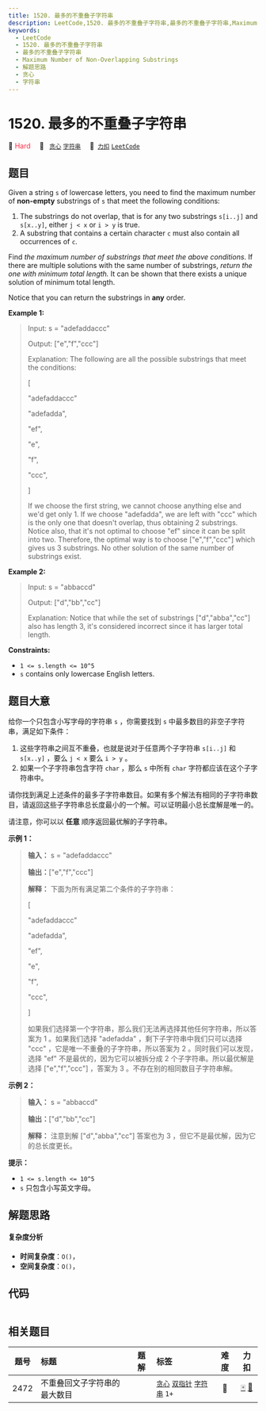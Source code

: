 ```yaml
---
title: 1520. 最多的不重叠子字符串
description: LeetCode,1520. 最多的不重叠子字符串,最多的不重叠子字符串,Maximum Number of Non-Overlapping Substrings,解题思路,贪心,字符串
keywords:
  - LeetCode
  - 1520. 最多的不重叠子字符串
  - 最多的不重叠子字符串
  - Maximum Number of Non-Overlapping Substrings
  - 解题思路
  - 贪心
  - 字符串
---
```


# 1520. 最多的不重叠子字符串

🔴 <font color=#ff334b>Hard</font>&emsp; 🔖&ensp; [`贪心`](/tag/greedy.md) [`字符串`](/tag/string.md)&emsp; 🔗&ensp;[`力扣`](https://leetcode.cn/problems/maximum-number-of-non-overlapping-substrings) [`LeetCode`](https://leetcode.com/problems/maximum-number-of-non-overlapping-substrings)

## 题目

Given a string `s` of lowercase letters, you need to find the maximum number
of **non-empty** substrings of `s` that meet the following conditions:

  1. The substrings do not overlap, that is for any two substrings `s[i..j]` and `s[x..y]`, either `j < x` or `i > y` is true.
  2. A substring that contains a certain character `c` must also contain all occurrences of `c`.

Find _the maximum number of substrings that meet the above conditions_. If
there are multiple solutions with the same number of substrings, _return the
one with minimum total length._ It can be shown that there exists a unique
solution of minimum total length.

Notice that you can return the substrings in **any** order.



**Example 1:**

> Input: s = "adefaddaccc"
> 
> Output: ["e","f","ccc"]
> 
> Explanation:  The following are all the possible substrings that meet the conditions:
> 
> [
> 
>   "adefaddaccc"
> 
>   "adefadda",
> 
>   "ef",
> 
>   "e",
> 
>   "f",
> 
>   "ccc",
> 
> ]
> 
> If we choose the first string, we cannot choose anything else and we'd get only 1. If we choose "adefadda", we are left with "ccc" which is the only one that doesn't overlap, thus obtaining 2 substrings. Notice also, that it's not optimal to choose "ef" since it can be split into two. Therefore, the optimal way is to choose ["e","f","ccc"] which gives us 3 substrings. No other solution of the same number of substrings exist.

**Example 2:**

> Input: s = "abbaccd"
> 
> Output: ["d","bb","cc"]
> 
> Explanation: Notice that while the set of substrings ["d","abba","cc"] also has length 3, it's considered incorrect since it has larger total length.

**Constraints:**

  * `1 <= s.length <= 10^5`
  * `s` contains only lowercase English letters.


## 题目大意

给你一个只包含小写字母的字符串 `s` ，你需要找到 `s` 中最多数目的非空子字符串，满足如下条件：

  1. 这些字符串之间互不重叠，也就是说对于任意两个子字符串 `s[i..j]` 和 `s[x..y]` ，要么 `j < x` 要么 `i > y` 。
  2. 如果一个子字符串包含字符 `char` ，那么 `s` 中所有 `char` 字符都应该在这个子字符串中。

请你找到满足上述条件的最多子字符串数目。如果有多个解法有相同的子字符串数目，请返回这些子字符串总长度最小的一个解。可以证明最小总长度解是唯一的。

请注意，你可以以 **任意**  顺序返回最优解的子字符串。



**示例 1：**

> 
> 
> 
> 
> 
> **输入：** s = "adefaddaccc"
> 
> **输出：**["e","f","ccc"]
> 
> **解释：** 下面为所有满足第二个条件的子字符串：
> 
> [
> 
>   "adefaddaccc"
> 
>   "adefadda",
> 
>   "ef",
> 
>   "e",
> 
>   "f",
> 
>   "ccc",
> 
> ]
> 
> 如果我们选择第一个字符串，那么我们无法再选择其他任何字符串，所以答案为 1 。如果我们选择 "adefadda" ，剩下子字符串中我们只可以选择 "ccc" ，它是唯一不重叠的子字符串，所以答案为 2 。同时我们可以发现，选择 "ef" 不是最优的，因为它可以被拆分成 2 个子字符串。所以最优解是选择 ["e","f","ccc"] ，答案为 3 。不存在别的相同数目子字符串解。
> 
> 

**示例 2：**

> 
> 
> 
> 
> 
> **输入：** s = "abbaccd"
> 
> **输出：**["d","bb","cc"]
> 
> **解释：** 注意到解 ["d","abba","cc"] 答案也为 3 ，但它不是最优解，因为它的总长度更长。
> 
> 



**提示：**

  * `1 <= s.length <= 10^5`
  * `s` 只包含小写英文字母。


## 解题思路

#### 复杂度分析

- **时间复杂度**：`O()`，
- **空间复杂度**：`O()`，

## 代码

```javascript

```

## 相关题目

<!-- prettier-ignore -->
| 题号 | 标题 | 题解 | 标签 | 难度 | 力扣 |
| :------: | :------ | :------: | :------ | :------: | :------: |
| 2472 | 不重叠回文子字符串的最大数目 |  |  [`贪心`](/tag/greedy.md) [`双指针`](/tag/two-pointers.md) [`字符串`](/tag/string.md) `1+` | 🔴 | [🀄️](https://leetcode.cn/problems/maximum-number-of-non-overlapping-palindrome-substrings) [🔗](https://leetcode.com/problems/maximum-number-of-non-overlapping-palindrome-substrings) |